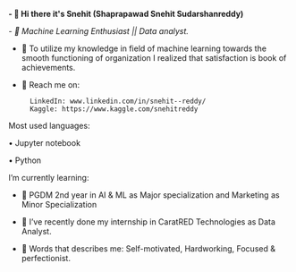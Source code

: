 **- 👋 Hi there it's Snehit (Shaprapawad Snehit Sudarshanreddy)**

_- 💞️ Machine Learning Enthusiast || Data analyst._

- 👀 To utilize my knowledge in field of machine learning towards the smooth functioning of organization I realized that satisfaction is book of achievements. 


- 👀 Reach me on:

		LinkedIn: www.linkedin.com/in/snehit--reddy/
		Kaggle: https://www.kaggle.com/snehitreddy

Most used languages:

•	Jupyter notebook

•	Python



I’m currently learning:  

- 🌱 PGDM 2nd year in AI & ML as Major specialization and Marketing as Minor Specialization


- 💞️ I’ve recently done my internship in CaratRED Technologies as Data Analyst.


- 👀 Words that describes me: Self-motivated, Hardworking, Focused & perfectionist.


